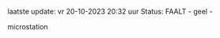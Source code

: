 laatste update: 
vr 20-10-2023 20:32   uur 
Status: FAALT - geel - 
<div class="service Y">microstation</div>